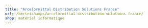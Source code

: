 ```yaml
---
title: "Arcelormittal Distribution Solutions France"
url: /bertrichamps/arcelormittal-distribution-solutions-france/
shop: matériel informatique
---
```

